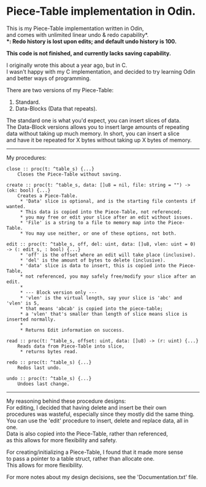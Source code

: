 # Piece-Table implementation in Odin.
This is my Piece-Table implementation written in Odin,\
and comes with unlimited linear undo & redo capability\*.\
**\*: Redo history is lost upon edits;  and default undo history is 100.**

**This code is not finished, and currently lacks saving capability.**

I originally wrote this about a year ago, but in C.\
I wasn't happy with my C implementation, and decided to try learning Odin\
and better ways of programming.

There are two versions of my Piece-Table:
1. Standard.
2. Data-Blocks (Data that repeats).

The standard one is what you'd expect, you can insert slices of data.\
The Data-Block versions allows you to insert large amounts of repeating\
data without taking up much memory.  In short, you can insert a slice\
and have it be repeated for X bytes without taking up X bytes of memory.

---

My procedures:
```text
close :: proc(t: ^table_s) {...}
    Closes the Piece-Table without saving.

create :: proc(t: ^table_s, data: []u8 = nil, file: string = "") -> (ok: bool) {...}
    Creates a Piece-Table.
     * 'Data' slice is optional, and is the starting file contents if wanted.
     * This data is copied into the Piece-Table, not referenced;
     * you may free or edit your slice after an edit without issues.
     * 'File' is a string to a file to memory map into the Piece-Table.
     * You may use neither, or one of these options, not both.

edit :: proc(t: ^table_s, off, del: uint, data: []u8, vlen: uint = 0) -> (: edit_s, : bool) {...}
     * 'off' is the offset where an edit will take place (inclusive).
     * 'del' is the amount of bytes to delete (inclusive).
     * 'data' slice is data to insert, this is copied into the Piece-Table,
     * not referenced, you may safely free/modify your slice after an edit.
     *
     * --- Block version only ---
     * 'vlen' is the virtual length, say your slice is 'abc' and 'vlen' is 5,
     * that means 'abcab' is copied into the piece-table;
     * a 'vlen' that's smaller than length of slice means slice is inserted normally.
     *
     * Returns Edit information on success.

read :: proc(t: ^table_s, offset: uint, data: []u8) -> (r: uint) {...}
    Reads data from Piece-Table into slice,
     * returns bytes read.

redo :: proc(t: ^table_s) {...}
    Redos last undo.

undo :: proc(t: ^table_s) {...}
    Undoes last change.
```

---

My reasoning behind these procedure designs:\
For editing, I decided that having delete and insert be their own\
procedures was wasteful, especially since they mostly did the same thing.\
You can use the 'edit' procedure to insert, delete and replace data, all in one.\
Data is also copied into the Piece-Table, rather than referenced,\
as this allows for more flexibility and safety.

For creating/initializing a Piece-Table, I found that it made more sense\
to pass a pointer to a table struct, rather than allocate one.\
This allows for more flexibility.

For more notes about my design decisions, see the 'Documentation.txt' file.
